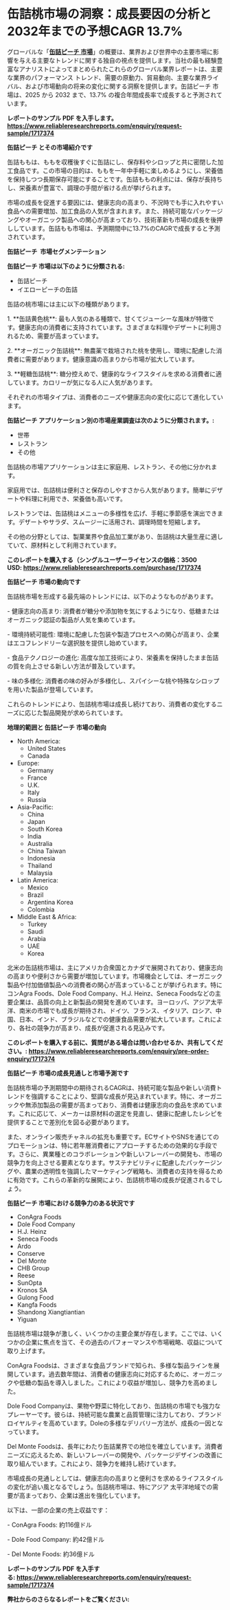 <p><h1>缶詰桃市場の洞察：成長要因の分析と2032年までの予想CAGR 13.7%</h1></p><p>グローバルな「<a href="https://www.reliableresearchreports.com/canned-peaches-r1717374?utm_campaign=107&utm_medium=6&utm_source=Github&utm_content=ia&utm_term=17042025&utm_id=canned-peaches"><strong>缶詰ピーチ 市場</strong></a>」の概要は、業界および世界中の主要市場に影響を与える主要なトレンドに関する独自の視点を提供します。当社の最も経験豊富なアナリストによってまとめられたこれらのグローバル業界レポートは、主要な業界のパフォーマンス トレンド、需要の原動力、貿易動向、主要な業界ライバル、および市場動向の将来の変化に関する洞察を提供します。缶詰ピーチ 市場は、2025 から 2032 まで、13.7% の複合年間成長率で成長すると予測されています。</p>
<p><strong>レポートのサンプル PDF を入手します。</strong><strong><a href="https://www.reliableresearchreports.com/enquiry/request-sample/1717374?utm_campaign=107&utm_medium=6&utm_source=Github&utm_content=ia&utm_term=17042025&utm_id=canned-peaches">https://www.reliableresearchreports.com/enquiry/request-sample/1717374</a></strong></p>
<p><strong>缶詰ピーチ とその市場紹介です</strong></p>
<p><p>缶詰ももは、ももを収穫後すぐに缶詰にし、保存料やシロップと共に密閉した加工食品です。この市場の目的は、ももを一年中手軽に楽しめるようにし、栄養価を保持しつつ長期保存可能にすることです。缶詰ももの利点には、保存が長持ちし、栄養素が豊富で、調理の手間が省ける点が挙げられます。</p><p>市場の成長を促進する要因には、健康志向の高まり、不況時でも手に入れやすい食品への需要増加、加工食品の人気が含まれます。また、持続可能なパッケージングやオーガニック製品への関心が高まっており、技術革新も市場の成長を後押ししています。缶詰もも市場は、予測期間中に13.7%のCAGRで成長すると予測されています。</p><strong><a href="|AUTHORITHY_DOMAIN_URL|?utm_campaign=107&utm_medium=6&utm_source=Github&utm_content=ia&utm_term=17042025&utm_id=canned-peaches"></a></strong></p>
<p><strong>缶詰ピーチ&nbsp;</strong><strong>&nbsp;市場セグメンテーション</strong></p>
<p><strong>缶詰ピーチ 市場は以下のように分類される:</strong>&nbsp;</p>
<p><ul><li>缶詰ピーチ</li><li>イエローピーチの缶詰</li></ul></p>
<p><p>缶詰の桃市場には主に以下の種類があります。</p><p>1. **缶詰黄色桃**: 最も人気のある種類で、甘くてジューシーな風味が特徴です。健康志向の消費者に支持されています。さまざまな料理やデザートに利用されるため、需要が高まっています。</p><p>2. **オーガニック缶詰桃**: 無農薬で栽培された桃を使用し、環境に配慮した消費者に需要があります。健康意識の高まりから市場が拡大しています。</p><p>3. **軽糖缶詰桃**: 糖分控えめで、健康的なライフスタイルを求める消費者に適しています。カロリーが気になる人に人気があります。</p><p>それぞれの市場タイプは、消費者のニーズや健康志向の変化に応じて進化しています。</p></p>
<p><strong> 缶詰ピーチ アプリケーション別の市場産業調査は次のように分類されます。:</strong></p>
<p><ul><li>世帯</li><li>レストラン</li><li>その他</li></ul></p>
<p><p>缶詰桃の市場アプリケーションは主に家庭用、レストラン、その他に分かれます。</p><p>家庭用では、缶詰桃は便利さと保存のしやすさから人気があります。簡単にデザートや料理に利用でき、栄養価も高いです。</p><p>レストランでは、缶詰桃はメニューの多様性を広げ、手軽に季節感を演出できます。デザートやサラダ、スムージーに活用され、調理時間を短縮します。</p><p>その他の分野としては、製菓業界や食品加工業があり、缶詰桃は大量生産に適していて、原材料として利用されています。</p></p>
<p><strong>このレポートを購入する（シングルユーザーライセンスの価格：3500 USD:</strong><strong>&nbsp;<a href="https://www.reliableresearchreports.com/purchase/1717374?utm_campaign=107&utm_medium=6&utm_source=Github&utm_content=ia&utm_term=17042025&utm_id=canned-peaches">https://www.reliableresearchreports.com/purchase/1717374</a></strong></p>
<p><strong>缶詰ピーチ 市場の動向です</strong></p>
<p><p>缶詰桃市場を形成する最先端のトレンドには、以下のようなものがあります。</p><p>- 健康志向の高まり: 消費者が糖分や添加物を気にするようになり、低糖またはオーガニック認証の製品が人気を集めています。</p><p>- 環境持続可能性: 環境に配慮した包装や製造プロセスへの関心が高まり、企業はエコフレンドリーな選択肢を提供し始めています。</p><p>- 食品テクノロジーの進化: 高度な加工技術により、栄養素を保持したまま缶詰の質を向上させる新しい方法が普及しています。</p><p>- 味の多様化: 消費者の味の好みが多様化し、スパイシーな桃や特殊なシロップを用いた製品が登場しています。</p><p>これらのトレンドにより、缶詰桃市場は成長し続けており、消費者の変化するニーズに応じた製品開発が求められています。</p></p>
<p><strong>地理的範囲と 缶詰ピーチ 市場の動向</strong></p>
<p><ul>
    <li>
        North America:
        <ul>
            <li>United States</li>
            <li>Canada</li>
        </ul>
    </li>
    <li>
        Europe:
        <ul>
            <li>Germany</li>
            <li>France</li>
            <li>U.K.</li>
            <li>Italy</li>
            <li>Russia</li>
        </ul>
    </li>
    <li>
        Asia-Pacific:
        <ul>
            <li>China</li>
            <li>Japan</li>
            <li>South Korea</li>
            <li>India</li>
            <li>Australia</li>
            <li>China Taiwan</li>
            <li>Indonesia</li>
            <li>Thailand</li>
            <li>Malaysia</li>
        </ul>
    </li>
    <li>
        Latin America:
        <ul>
            <li>Mexico</li>
            <li>Brazil</li>
            <li>Argentina Korea</li>
            <li>Colombia</li>
        </ul>
    </li>
    <li>
        Middle East & Africa:
        <ul>
            <li>Turkey</li>
            <li>Saudi</li>
            <li>Arabia</li>
            <li>UAE</li>
            <li>Korea</li>
        </ul>
    </li>
    </ul></p>
<p><p>北米の缶詰桃市場は、主にアメリカ合衆国とカナダで展開されており、健康志向の高まりや便利さから需要が増加しています。市場機会としては、オーガニック製品や付加価値製品への消費者の関心が高まっていることが挙げられます。特にコンAgra Foods、Dole Food Company、H.J. Heinz、Seneca Foodsなどの主要企業は、品質の向上と新製品の開発を進めています。ヨーロッパ、アジア太平洋、南米の市場でも成長が期待され、ドイツ、フランス、イタリア、ロシア、中国、日本、インド、ブラジルなどでの健康食品需要が拡大しています。これにより、各社の競争力が高まり、成長が促進される見込みです。</p></p>
<p><strong>このレポートを購入する前に、質問がある場合は問い合わせるか、共有してください。:&nbsp;<a href="https://www.reliableresearchreports.com/enquiry/pre-order-enquiry/1717374?utm_campaign=107&utm_medium=6&utm_source=Github&utm_content=ia&utm_term=17042025&utm_id=canned-peaches">https://www.reliableresearchreports.com/enquiry/pre-order-enquiry/1717374</a></strong></p>
<p><strong>缶詰ピーチ 市場の成長見通しと市場予測です</strong></p>
<p><p>缶詰桃市場の予測期間中の期待されるCAGRは、持続可能な製品や新しい消費トレンドを強調することにより、堅調な成長が見込まれています。特に、オーガニックや無添加製品の需要が高まっており、消費者は健康志向の食品を求めています。これに応じて、メーカーは原材料の選定を見直し、健康に配慮したレシピを提供することで差別化を図る必要があります。</p><p>また、オンライン販売チャネルの拡充も重要です。ECサイトやSNSを通じてのプロモーションは、特に若年層消費者にアプローチするための効果的な手段です。さらに、異業種とのコラボレーションや新しいフレーバーの開発も、市場の競争力を向上させる要素となります。サステナビリティに配慮したパッケージングや、農業の透明性を強調したマーケティング戦略も、消費者の支持を得るために有効です。これらの革新的な展開により、缶詰桃市場の成長が促進されるでしょう。</p></p>
<p><strong>缶詰ピーチ 市場における競争力のある状況です</strong></p>
<p><ul><li>ConAgra Foods</li><li>Dole Food Company</li><li>H.J. Heinz</li><li>Seneca Foods</li><li>Ardo</li><li>Conserve</li><li>Del Monte</li><li>CHB Group</li><li>Reese</li><li>SunOpta</li><li>Kronos SA</li><li>Gulong Food</li><li>Kangfa Foods</li><li>Shandong Xiangtiantian</li><li>Yiguan</li></ul></p>
<p><p>缶詰桃市場は競争が激しく、いくつかの主要企業が存在します。ここでは、いくつかの企業に焦点を当て、その過去のパフォーマンスや市場戦略、収益について取り上げます。</p><p>ConAgra Foodsは、さまざまな食品ブランドで知られ、多様な製品ラインを展開しています。過去数年間は、消費者の健康志向に対応するために、オーガニックや低糖の製品を導入しました。これにより収益が増加し、競争力を高めました。</p><p>Dole Food Companyは、果物や野菜に特化しており、缶詰桃の市場でも強力なプレーヤーです。彼らは、持続可能な農業と品質管理に注力しており、ブランドロイヤルティを高めています。Doleの多様なデリバリー方法が、成長の一因となっています。</p><p>Del Monte Foodsは、長年にわたり缶詰業界での地位を確立しています。消費者ニーズに応えるため、新しいフレーバーの開発や、パッケージデザインの改善に取り組んでいます。これにより、競争力を維持し続けています。</p><p>市場成長の見通しとしては、健康志向の高まりと便利さを求めるライフスタイルの変化が追い風となるでしょう。缶詰桃市場は、特にアジア 太平洋地域での需要が高まっており、企業は進出を強化しています。</p><p>以下は、一部の企業の売上収益です：</p><p>- ConAgra Foods: 約116億ドル</p><p>- Dole Food Company: 約42億ドル</p><p>- Del Monte Foods: 約36億ドル</p></p>
<p><strong>レポートのサンプル PDF を入手する:&nbsp;<a href="https://www.reliableresearchreports.com/enquiry/request-sample/1717374?utm_campaign=107&utm_medium=6&utm_source=Github&utm_content=ia&utm_term=17042025&utm_id=canned-peaches">https://www.reliableresearchreports.com/enquiry/request-sample/1717374</a></strong></p>
<p></p>
<p></p>
<p></p>
<p></p>
<p><strong>弊社からのさらなるレポートをご覧ください:</strong></p>
<p><strong><p></p><p></p><p></p></strong></p>